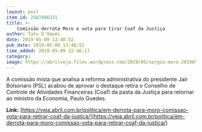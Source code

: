 ```yaml
---
layout: post
item_id: 2587486331
title: >-
    Comissão derrota Moro e vota para tirar Coaf da Justiça
author: Tatu D'Oquei
date: 2019-05-09 13:48:52
pub_date: 2019-05-09 13:48:52
time_added: 2019-05-09 22:46:17
category: 
image: https://abrilveja.files.wordpress.com/2019/05/sergio-moro-20190508-001.jpg?quality=70&strip=info&w=680&h=453&crop=1
---
```


A comissão mista que analisa a reforma administrativa do presidente Jair Bolsonaro (PSL) acabou de aprovar o destaque retira o Conselho de Controle de Atividades Financeiras (Coaf) da pasta da Justiça para retornar ao ministro da Economia, Paulo Guedes.

**Link:** [https://veja.abril.com.br/politica/em-derrota-para-moro-comissao-vota-para-retirar-coaf-da-justica/](https://veja.abril.com.br/politica/em-derrota-para-moro-comissao-vota-para-retirar-coaf-da-justica/)

